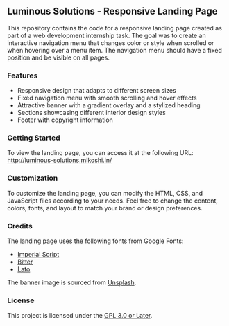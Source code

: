 ## Luminous Solutions - Responsive Landing Page

This repository contains the code for a responsive landing page created as part of a web development internship task. The goal was to create an interactive navigation menu that changes color or style when scrolled or when hovering over a menu item. The navigation menu should have a fixed position and be visible on all pages.

### Features

- Responsive design that adapts to different screen sizes
- Fixed navigation menu with smooth scrolling and hover effects
- Attractive banner with a gradient overlay and a stylized heading
- Sections showcasing different interior design styles
- Footer with copyright information

### Getting Started

To view the landing page, you can access it at the following URL: http://luminous-solutions.mikoshi.in/

### Customization

To customize the landing page, you can modify the HTML, CSS, and JavaScript files according to your needs. Feel free to change the content, colors, fonts, and layout to match your brand or design preferences.


### Credits

The landing page uses the following fonts from Google Fonts:

- [Imperial Script](https://fonts.google.com/specimen/Imperial+Script)
- [Bitter](https://fonts.google.com/specimen/Bitter)
- [Lato](https://fonts.google.com/specimen/Lato)

The banner image is sourced from [Unsplash](https://unsplash.com/).

### License

This project is licensed under the [GPL 3.0 or Later](LICENSE).
